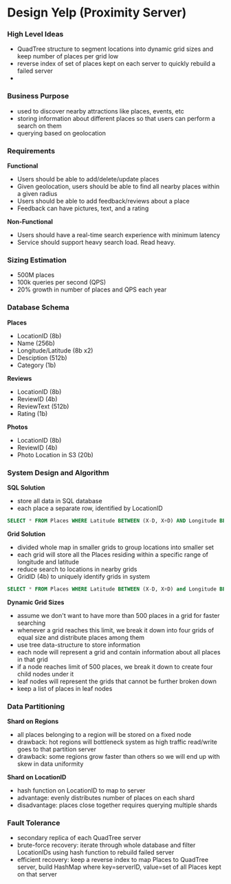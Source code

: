 # Design Yelp (Proximity Server)

### High Level Ideas
- QuadTree structure to segment locations into dynamic grid sizes and keep number of places per grid low
- reverse index of set of places kept on each server to quickly rebuild a failed server
- 


### Business Purpose
- used to discover nearby attractions like places, events, etc
- storing information about different places so that users can perform a search on them
- querying based on geolocation


### Requirements

**Functional**
- Users should be able to add/delete/update places
- Given geolocation, users should be able to find all nearby places within a given radius
- Users should be able to add feedback/reviews about a place
- Feedback can have pictures, text, and a rating


**Non-Functional**
- Users should have a real-time search experience with minimum latency
- Service should support heavy search load. Read heavy.


### Sizing Estimation
- 500M places
- 100k queries per second (QPS)
- 20% growth in number of places and QPS each year


### Database Schema

**Places**
- LocationID (8b)
- Name (256b)
- Longitude/Latitude (8b x2)
- Desciption (512b)
- Category (1b)

**Reviews**
- LocationID (8b)
- ReviewID (4b)
- ReviewText (512b)
- Rating (1b)

**Photos**
- LocationID (8b)
- ReviewID (4b)
- Photo Location in S3 (20b)


### System Design and Algorithm

**SQL Solution**
- store all data in SQL database
- each place a separate row, identified by LocationID

``` sql
SELECT * FROM Places WHERE Latitude BETWEEN (X-D, X+D) AND Longitude BETWEEN (Y-D, Y+D)
```

**Grid Solution**
- divided whole map in smaller grids to group locations into smaller set
- each grid will store all the Places residing within a specific range of longitude and latitude
- reduce search to locations in nearby grids
- GridID (4b) to uniquely identify grids in system

``` sql
SELECT * FROM Places WHERE Latitude BETWEEN (X-D, X+D) and Longitude BETWEEN (Y-D, Y+D) AND GridID in (GridID1, GridID2,...)
```

**Dynamic Grid Sizes**
- assume we don't want to have more than 500 places in a grid for faster searching
- whenever a grid reaches this limit, we break it down into four grids of equal size and distribute places among them
- use tree data-structure to store information
- each node will represent a grid and contain information about all places in that grid
- if a node reaches limit of 500 places, we break it down to create four child nodes under it
- leaf nodes will represent the grids that cannot be further broken down
- keep a list of places in leaf nodes


### Data Partitioning

**Shard on Regions**
- all places belonging to a region will be stored on a fixed node
- drawback: hot regions will bottleneck system as high traffic read/write goes to that partition server
-  drawback: some regions grow faster than others so we will end up with skew in data uniformity


**Shard on LocationID**
- hash function on LocationID to map to server
- advantage: evenly distributes number of places on each shard
- disadvantage: places close together requires querying multiple shards


### Fault Tolerance
- secondary replica of each QuadTree server
- brute-force recovery: iterate through whole database and filter LocationIDs using hash function to rebuild failed server
- efficient recovery: keep a reverse index to map Places to QuadTree server, build HashMap where key=serverID, value=set of all Places kept on that server




